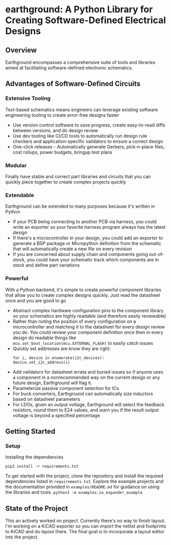 # earthground: A Python Library for Creating Software-Defined Electrical Designs

## Overview
Earthground encompasses a comprehensive suite of tools and libraries aimed at facilitating software-defined electronic schematics.

## Advantages of Software-Defined Circuits
### Extensive Tooling
Text-based schematics means engineers can leverage existing software engineering tooling to create error-free designs faster
- Use version control software to save progress, create easy-to-read diffs between versions, and do design review
- Use dev tooling like CI/CD tools to automatically run design rule checkers and application-specific validators to ensure a correct design
- One-click releases - Automatically generate Gerbers, pick-n-place files, cost rollups, power budgets, bringup test plans
### Modular
Finally have stable and correct part libraries and circuits that you can quickly piece together to create complex projects quickly
### Extendable
Earthground can be extended to many purposes because it's written in Python
- If your PCB being connecting to another PCB via harness, you could write an exporter so your favorite harness program always has the latest design
- If there's a microcontroller in your design, you could add an exporter to generate a BSP package or Micropython definition from the schematic that will automatically create a new file on every revision
- If you are concerned about supply chain and components going out-of-stock, you could have your schematic track which components are in stock and define part variations
### Powerful
With a Python backend, it's simple to create powerful component libraries that allow you to create complex designs quickly. Just read the datasheet once and you are good to go
- Abstract complex hardware configuration pins to the component library so your schematics are highly readable (and therefore easily reviewable)
- Rather than noting the position of every configuration on a microcontroller and matching it to the datasheet for every design review you do. You could review your component definition once then in every design do readable things like `mcu.set_boot_location(mcu.EXTERNAL_FLASH)` to easily catch issues
- Quickly set addresses are know they are right:
    ```
    for i, device in enumerate(i2c_devices):
    device.set_i2c_address(i)
    ```
- Add validators for datasheet errata and buried issues so if anyone uses a component in a nonrecommended way on the current design or any future design, Earthground will flag it.
- Parameterize passive component selection for ICs
- For buck converters, Earthground can automatically size inductors based on datasheet parameters
- For LDOs, given an output voltage, Earthground will select the feedback resistors, round them to E24 values, and warn you if the result output voltage is beyond a specified percentage

  
## Getting Started
### Setup
Installing the dependencies
```
pip3 install -r requirements.txt
```
To get started with the project, clone the repository and install the required dependencies listed in `requirements.txt`. Explore the example projects and the documentation provided in `examples/README.md` for guidance on using the libraries and tools.
```python3 -m examples.io_expander_example```

## State of the Project
This an actively worked on project. Currently there's no way to finish layout. I'm working on a KiCAD exporter so you can import the netlist and footprints to KiCAD and do layout there. The final goal is to incorporate a layout editor into the project.
